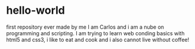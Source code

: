 # hello-world
first repository ever made by me
I am Carlos and i am a nube on programming and scripting. I am trying to learn web conding basics with html5 and css3, i like to eat and cook and i also cannot live without coffee!
